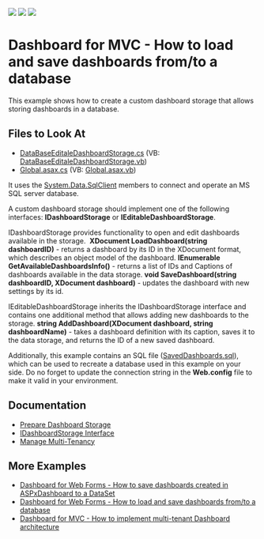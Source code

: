<!-- default badges list -->
![](https://img.shields.io/endpoint?url=https://codecentral.devexpress.com/api/v1/VersionRange/128579375/20.1.10%2B)
[![](https://img.shields.io/badge/Open_in_DevExpress_Support_Center-FF7200?style=flat-square&logo=DevExpress&logoColor=white)](https://supportcenter.devexpress.com/ticket/details/T400693)
[![](https://img.shields.io/badge/📖_How_to_use_DevExpress_Examples-e9f6fc?style=flat-square)](https://docs.devexpress.com/GeneralInformation/403183)
<!-- default badges end -->

# Dashboard for MVC - How to load and save dashboards from/to a database

This example shows how to create a custom dashboard storage that allows storing dashboards in a database. 

<!-- default file list -->
## Files to Look At

* [DataBaseEditaleDashboardStorage.cs](./CS/MVCDashboardDesigner/DataBaseEditaleDashboardStorage.cs) (VB: [DataBaseEditaleDashboardStorage.vb](./VB/MVCDashboardDesigner/DataBaseEditaleDashboardStorage.vb))
* [Global.asax.cs](./CS/MVCDashboardDesigner/Global.asax.cs) (VB: [Global.asax.vb](./VB/MVCDashboardDesigner/Global.asax.vb))
<!-- default file list end -->


It uses the [System.Data.SqlClient](https://msdn.microsoft.com/en-us/library/system.data.sqlclient(v=vs.110).aspx) members to connect and operate an MS SQL server database.

A custom dashboard storage should implement one of the following interfaces: **IDashboardStorage** or **IEditableDashboardStorage**.

IDashboardStorage provides functionality to open and edit dashboards available in the storage. 
**XDocument LoadDashboard(string dashboardID)** - returns a dashboard by its ID in the XDocument format, which describes an object model of the dashboard.
**IEnumerable<DashboardInfo> GetAvailableDashboardsInfo()** - returns a list of IDs and Captions of dashboards available in the data storage.
**void SaveDashboard(string dashboardID, XDocument dashboard)** - updates the dashboard with new settings by its id.
  
IEditableDashboardStorage inherits the IDashboardStorage interface and contains one additional method that allows adding new dashboards to the storage.
**string AddDashboard(XDocument dashboard, string dashboardName)** - takes a dashboard definition with its caption, saves it to the data storage, and returns the ID of a new saved dashboard.
  
Additionally, this example contains an SQL file ([SavedDashboards.sql](./CS/MVCDashboardDesigner/SavedDashboards.sql)), which can be used to recreate a database used in this example on your side. Do no forget to update the connection string in the <strong>Web.config</strong> file to make it valid in your environment.

## Documentation
  
* [Prepare Dashboard Storage](https://docs.devexpress.com/Dashboard/16979/web-dashboard/dashboard-backend/prepare-dashboard-storage)
* [IDashboardStorage Interface](https://docs.devexpress.com/Dashboard/DevExpress.DashboardWeb.IDashboardStorage)
* [Manage Multi-Tenancy](https://docs.devexpress.com/Dashboard/402924/web-dashboard/dashboard-backend/manage-multi-tenancy)

## More Examples
  
- <a href="https://www.devexpress.com/Support/Center/p/T392813">Dashboard for Web Forms - How to save dashboards created in ASPxDashboard to a DataSet</a>
- <a href="https://www.devexpress.com/Support/Center/p/T386418">Dashboard for Web Forms - How to load and save dashboards from/to a database</a>
- <a href="https://www.devexpress.com/Support/Center/p/T954359">Dashboard for MVC - How to implement multi-tenant Dashboard architecture</a>

